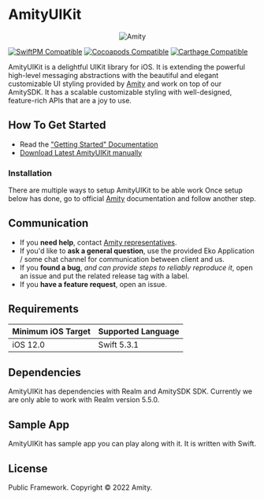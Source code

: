# AmityUIKit

<p align="center" >
  <img src="https://global-uploads.webflow.com/5eddccffdb3c6a27f79757c1/604f017e59681e734c3bd995_nav-logo.png" alt="Amity" title="AmityUIKit">
</p>

[![SwiftPM Compatible](https://img.shields.io/badge/SwiftPM-compatible-4BC51D.svg?style=flat)](https://swift.org/package-manager) 
[![Cocoapods Compatible](https://img.shields.io/badge/Cocoapods-compatible-4BC51D.svg?style=flat)](https://cocoapods.org) 
[![Carthage Compatible](https://img.shields.io/badge/Carthage-compatible-4BC51D.svg?style=flat)](https://github.com/Carthage/Carthage)

AmityUIKit is a delightful UIKit library for iOS. It is extending the powerful high-level messaging abstractions with the beautiful and elegant customizable UI styling provided by [Amity](https://www.amity.co) and work on top of our AmitySDK. It has a scalable customizable styling with well-designed, feature-rich APIs that are a joy to use.

## How To Get Started

- Read the ["Getting Started" Documentation](https://docs.amity.co/uikit/ios/getting-started)
- [Download Latest AmityUIKit manually](https://docs.amity.co/uikit/ios/changelog)

### Installation

There are multiple ways to setup AmityUIKit to be able work
Once setup below has done, go to official [Amity](https://docs.amity.co/uikit/ios/getting-started) documentation and follow another step.

## Communication

- If you **need help**, contact [Amity representatives](https://www.amity.co).
- If you'd like to **ask a general question**, use the provided Eko Application / some chat channel for communication between client and us.
- If you **found a bug**, _and can provide steps to reliably reproduce it_, open an issue and put the related release tag with a label.
- If you **have a feature request**, open an issue.

## Requirements

| Minimum iOS Target | Supported Language |
| ------------------ | ------------------ |
| iOS 12.0           |        Swift 5.3.1 |

## Dependencies

AmityUIKit has dependencies with Realm and AmitySDK SDK. Currently we are only able to work with Realm version 5.5.0.

## Sample App

AmityUIKit has sample app you can play along with it. It is written with Swift.

## License

Public Framework. Copyright © 2022 Amity.
